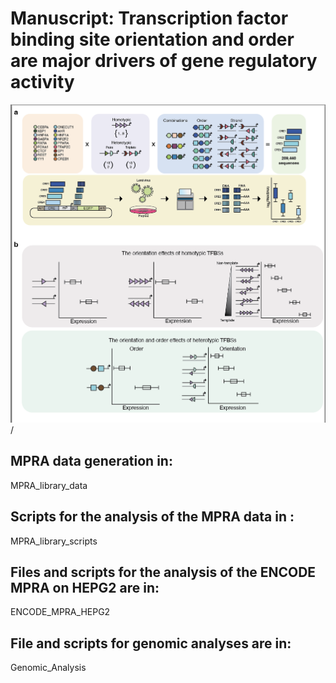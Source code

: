 # Manuscript: Transcription factor binding site orientation and order are major drivers of gene regulatory activity<br>

![Alt text](Resources/Schematic.png?raw=true "Title")
/

## MPRA data generation in:<br>

MPRA_library_data<br>


## Scripts for the analysis of the MPRA data in :<br>

MPRA_library_scripts<br>

## Files and scripts for the analysis of the ENCODE MPRA on HEPG2 are in:<br>

ENCODE_MPRA_HEPG2<br>

## File and scripts for genomic analyses are in:<br>

Genomic_Analysis


